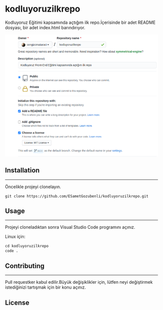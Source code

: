 # kodluyoruzilkrepo
Kodluyoruz Eğitimi kapsamında açtığım ilk repo.İçerisinde bir adet README dosyası, bir adet index.html barındırıyor.

![Lorem Picsum Gorsel](https://raw.githubusercontent.com/Kodluyoruz/taskforce/main/git/odev1/figures/github.png)


## Installation
------------------------------------------------------------
Öncelikle projeyi clonelayın.
```
git clone https://github.com/ESametGozubenli/kodluyoruzilkrepo.git
```

## Usage
------------------------------------------------------------
Projeyi cloneladıktan sonra Visual Studio Code programını açınız.

Linux için:
```
cd kodluyoruzilkrepo
code .

```

## Contributing
-----------------------------------------------------------
Pull requestker kabul edilir.Büyük değişiklikler için, lütfen neyi değiştirmek istediğinizi tartışmak için bir konu açınız.

## License
